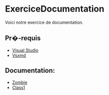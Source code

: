 # ExerciceDocumentation

Voici notre exercice de documentation.
	
## Pr�-requis

* [Visual Studio](https://visualstudio.microsoft.com/fr/vs/)
* [Vsxmd](Nuget)

## Documentation:

* [Zombie](ExerciceDocumentation/ClassLibrary2/README.md)
* [Class1](ExerciceDocumentation/ClassLibrary2/README.md)